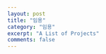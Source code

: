 ```yaml
---
layout: post
title: "임용"
category: "임용"
excerpt: "A List of Projects"
comments: false
---
```

